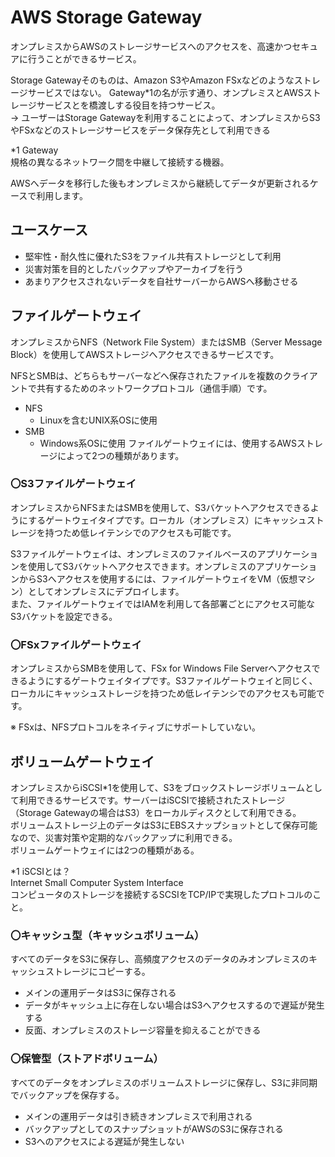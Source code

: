 # AWS Storage Gateway
オンプレミスからAWSのストレージサービスへのアクセスを、高速かつセキュアに行うことができるサービス。

Storage Gatewayそのものは、Amazon S3やAmazon FSxなどのようなストレージサービスではない。
Gateway*1の名が示す通り、オンプレミスとAWSストレージサービスとを橋渡しする役目を持つサービス。  
 → ユーザーはStorage Gatewayを利用することによって、オンプレミスからS3やFSxなどのストレージサービスをデータ保存先として利用できる

*1 Gateway  
規格の異なるネットワーク間を中継して接続する機器。

AWSへデータを移行した後もオンプレミスから継続してデータが更新されるケースで利用します。

## ユースケース
* 堅牢性・耐久性に優れたS3をファイル共有ストレージとして利用
* 災害対策を目的としたバックアップやアーカイブを行う
* あまりアクセスされないデータを自社サーバーからAWSへ移動させる

## ファイルゲートウェイ
オンプレミスからNFS（Network File System）またはSMB（Server Message Block）を使用してAWSストレージへアクセスできるサービスです。

NFSとSMBは、どちらもサーバーなどへ保存されたファイルを複数のクライアントで共有するためのネットワークプロトコル（通信手順）です。
* NFS
  * Linuxを含むUNIX系OSに使用
* SMB
  * Windows系OSに使用
ファイルゲートウェイには、使用するAWSストレージによって2つの種類があります。

### 〇S3ファイルゲートウェイ
オンプレミスからNFSまたはSMBを使用して、S3バケットへアクセスできるようにするゲートウェイタイプです。ローカル（オンプレミス）にキャッシュストレージを持つため低レイテンシでのアクセスも可能です。

S3ファイルゲートウェイは、オンプレミスのファイルベースのアプリケーションを使用してS3バケットへアクセスできます。オンプレミスのアプリケーションからS3へアクセスを使用するには、ファイルゲートウェイをVM（仮想マシン）としてオンプレミスにデプロイします。  
また、ファイルゲートウェイではIAMを利用して各部署ごとにアクセス可能なS3バケットを設定できる。


### 〇FSxファイルゲートウェイ
オンプレミスからSMBを使用して、FSx for Windows File Serverへアクセスできるようにするゲートウェイタイプです。S3ファイルゲートウェイと同じく、ローカルにキャッシュストレージを持つため低レイテンシでのアクセスも可能です。

※ FSxは、NFSプロトコルをネイティブにサポートしていない。

## ボリュームゲートウェイ
オンプレミスからiSCSI*1を使用して、S3をブロックストレージボリュームとして利用できるサービスです。サーバーはiSCSIで接続されたストレージ（Storage Gatewayの場合はS3）をローカルディスクとして利用できる。  
ボリュームストレージ上のデータはS3にEBSスナップショットとして保存可能なので、災害対策や定期的なバックアップに利用できる。  
ボリュームゲートウェイには2つの種類がある。

*1 iSCSIとは？  
Internet Small Computer System Interface  
コンピュータのストレージを接続するSCSIをTCP/IPで実現したプロトコルのこと。

### 〇キャッシュ型（キャッシュボリューム）
すべてのデータをS3に保存し、高頻度アクセスのデータのみオンプレミスのキャッシュストレージにコピーする。
* メインの運用データはS3に保存される
* データがキャッシュ上に存在しない場合はS3へアクセスするので遅延が発生する
* 反面、オンプレミスのストレージ容量を抑えることができる

### 〇保管型（ストアドボリューム）
すべてのデータをオンプレミスのボリュームストレージに保存し、S3に非同期でバックアップを保存する。
* メインの運用データは引き続きオンプレミスで利用される
* バックアップとしてのスナップショットがAWSのS3に保存される
* S3へのアクセスによる遅延が発生しない

